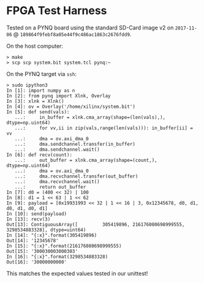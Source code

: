 # FPGA Test Harness

Tested on a PYNQ board using the standard SD-Card image v2
on `2017-11-06` @ `189864f9febf8a05e44f9c486ac1863c2676fdd9`.

On the host computer:

```
> make
> scp scp system.bit system.tcl pynq:~
```

On the PYNQ target via `ssh`:

```
> sudo ipython3
In [1]: import numpy as n
In [2]: from pynq import Xlnk, Overlay
In [3]: xlnk = Xlnk()
In [4]: ov = Overlay('/home/xilinx/system.bit')
In [5]: def send(vals):
   ...:     in_buffer = xlnk.cma_array(shape=(len(vals),), dtype=np.uint64)
   ...:     for vv,ii in zip(vals,range(len(vals))): in_buffer[ii] = vv
   ...:     dma = ov.axi_dma_0
   ...:     dma.sendchannel.transfer(in_buffer)
   ...:     dma.sendchannel.wait()
In [6]: def recv(count):
   ...:     out_buffer = xlnk.cma_array(shape=(count,), dtype=np.uint64)
   ...:     dma = ov.axi_dma_0
   ...:     dma.recvchannel.transfer(out_buffer)
   ...:     dma.recvchannel.wait()
   ...:     return out_buffer
In [7]: d0 = (400 << 32) | 100
In [8]: d1 = 1 << 63 | 1 << 62
In [9]: payload = [0x19931993 << 32 | 1 << 16 | 3, 0x12345678, d0, d1, d0, d1, d0, d1]
In [10]: send(payload)
In [13]: recv(3)
Out[13]: ContiguousArray([         305419896, 216176080698999555, 3298534883328], dtype=uint64)
In [14]: "{:x}".format(305419896)
Out[14]: '12345678'
In [15]: "{:x}".format(216176080698999555)
Out[15]: '300030003000303'
In [16]: "{:x}".format(3298534883328)
Out[16]: '30000000000'
```

This matches the expected values tested in our unittest!
